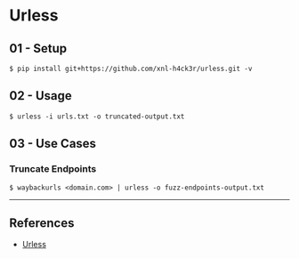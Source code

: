 # Urless

## 01 - Setup

```
$ pip install git+https://github.com/xnl-h4ck3r/urless.git -v
```

## 02 - Usage

`$ urless -i urls.txt -o truncated-output.txt`

## 03 - Use Cases

### Truncate Endpoints

`$ waybackurls <domain.com> | urless -o fuzz-endpoints-output.txt`

---
## References

- [Urless](https://github.com/xnl-h4ck3r/urless)